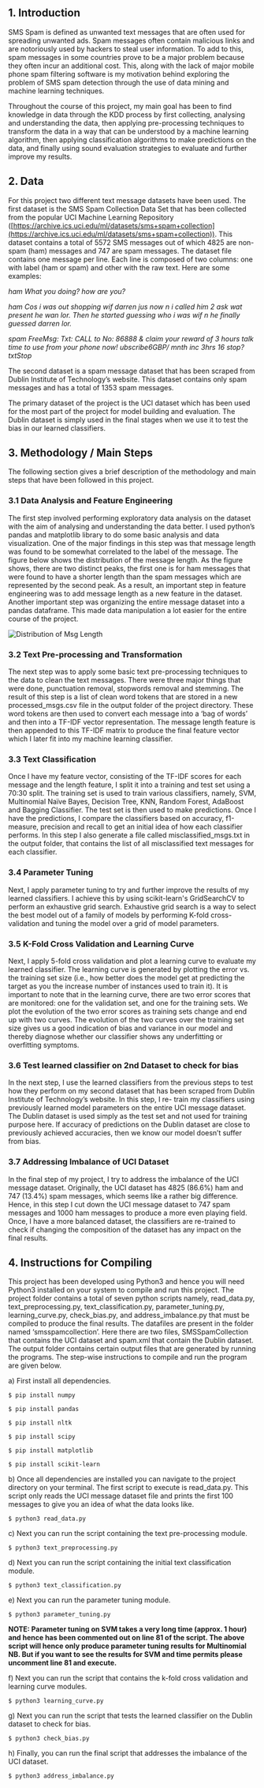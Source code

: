## 1. Introduction

SMS Spam is defined as unwanted text messages that are often used for spreading unwanted ads.
Spam messages often contain malicious links and are notoriously used by hackers to steal user
information. To add to this, spam messages in some countries prove to be a major problem because
they often incur an additional cost. This, along with the lack of major mobile phone spam filtering
software is my motivation behind exploring the problem of SMS spam detection through the use of
data mining and machine learning techniques.

Throughout the course of this project, my main goal has been to find knowledge in data through the
KDD process by first collecting, analysing and understanding the data, then applying pre-processing
techniques to transform the data in a way that can be understood by a machine learning algorithm,
then applying classification algorithms to make predictions on the data, and finally using sound
evaluation strategies to evaluate and further improve my results.

## 2. Data

For this project two different text message datasets have been used. The first dataset is the SMS Spam
Collection Data Set that has been collected from the popular UCI Machine Learning Repository
([https://archive.ics.uci.edu/ml/datasets/sms+spam+collection](https://archive.ics.uci.edu/ml/datasets/sms+spam+collection)). This dataset contains a total of 5572
SMS messages out of which 4825 are non-spam (ham) messages and 747 are spam messages. The
dataset file contains one message per line. Each line is composed of two columns: one with label (ham
or spam) and other with the raw text. Here are some examples:

_ham What you doing? how are you?_

_ham Cos i was out shopping wif darren jus now n i called him 2 ask wat present he wan lor. Then he
started guessing who i was wif n he finally guessed darren lor._

_spam FreeMsg: Txt: CALL to No: 86888 & claim your reward of 3 hours talk time to use from your
phone now! ubscribe6GBP/ mnth inc 3hrs 16 stop?txtStop_

The second dataset is a spam message dataset that has been scraped from Dublin Institute of
Technology’s website. This dataset contains only spam messages and has a total of 1353 spam
messages.

The primary dataset of the project is the UCI dataset which has been used for the most part of the
project for model building and evaluation. The Dublin dataset is simply used in the final stages when
we use it to test the bias in our learned classifiers.

## 3. Methodology / Main Steps

The following section gives a brief description of the methodology and main steps that have been
followed in this project.

### 3.1 Data Analysis and Feature Engineering

The first step involved performing exploratory data analysis on the dataset with the aim of analysing
and understanding the data better. I used python’s pandas and matplotlib library to do some basic
analysis and data visualization. One of the major findings in this step was that message length was
found to be somewhat correlated to the label of the message. The figure below shows the distribution
of the message length. As the figure shows, there are two distinct peaks, the first one is for ham 
messages that were found to have a shorter length than the spam messages which are represented by
the second peak. As a result, an important step in feature engineering was to add message length as a
new feature in the dataset. Another important step was organizing the entire message dataset into a
pandas dataframe. This made data manipulation a lot easier for the entire course of the project.

![Distribution of Msg Length](https://github.com/rohan8594/SMS-Spam-Detection/blob/master/output/Histogram1.png)

### 3.2 Text Pre-processing and Transformation

The next step was to apply some basic text pre-processing techniques to the data to clean the text
messages. There were three major things that were done, punctuation removal, stopwords removal
and stemming. The result of this step is a list of clean word tokens that are stored in a new
processed_msgs.csv file in the output folder of the project directory. These word tokens are then used
to convert each message into a ‘bag of words’ and then into a TF-IDF vector representation. The
message length feature is then appended to this TF-IDF matrix to produce the final feature vector
which I later fit into my machine learning classifier.

### 3.3 Text Classification

Once I have my feature vector, consisting of the TF-IDF scores for each message and the length
feature, I split it into a training and test set using a 70:30 split. The training set is used to train various
classifiers, namely, SVM, Multinomial Naïve Bayes, Decision Tree, KNN, Random Forest, AdaBoost
and Bagging Classifier. The test set is then used to make predictions. Once I have the predictions, I
compare the classifiers based on accuracy, f1-measure, precision and recall to get an initial idea of
how each classifier performs. In this step I also generate a file called misclassified_msgs.txt in the
output folder, that contains the list of all misclassified text messages for each classifier.

### 3.4 Parameter Tuning

Next, I apply parameter tuning to try and further improve the results of my learned classifiers. I
achieve this by using scikit-learn's GridSearchCV to perform an exhaustive grid search. Exhaustive
grid search is a way to select the best model out of a family of models by performing K-fold cross-
validation and tuning the model over a grid of model parameters.


### 3.5 K-Fold Cross Validation and Learning Curve

Next, I apply 5-fold cross validation and plot a learning curve to evaluate my learned classifier. The
learning curve is generated by plotting the error vs. the training set size (i.e., how better does the
model get at predicting the target as you the increase number of instances used to train it). It is
important to note that in the learning curve, there are two error scores that are monitored: one for the
validation set, and one for the training sets. We plot the evolution of the two error scores as training
sets change and end up with two curves. The evolution of the two curves over the training set size
gives us a good indication of bias and variance in our model and thereby diagnose whether our
classifier shows any underfitting or overfitting symptoms.

### 3.6 Test learned classifier on 2nd Dataset to check for bias

In the next step, I use the learned classifiers from the previous steps to test how they perform on my
second dataset that has been scraped from Dublin Institute of Technology’s website. In this step, I re-
train my classifiers using previously learned model parameters on the entire UCI message dataset. The
Dublin dataset is used simply as the test set and not used for training purpose here. If accuracy of
predictions on the Dublin dataset are close to previously achieved accuracies, then we know our
model doesn’t suffer from bias.

### 3.7 Addressing Imbalance of UCI Dataset

In the final step of my project, I try to address the imbalance of the UCI message dataset. Originally,
the UCI dataset has 4825 (86.6%) ham and 747 (13.4%) spam messages, which seems like a rather
big difference. Hence, in this step I cut down the UCI message dataset to 747 spam messages and
1000 ham messages to produce a more even playing field. Once, I have a more balanced dataset, the
classifiers are re-trained to check if changing the composition of the dataset has any impact on the
final results.

## 4. Instructions for Compiling

This project has been developed using Python3 and hence you will need Python3 installed on your
system to compile and run this project. The project folder contains a total of seven python scripts
namely, read_data.py, text_preprocessing.py, text_classification.py, parameter_tuning.py,
learning_curve.py, check_bias.py, and address_imbalance.py that must be compiled to produce the
final results. The datafiles are present in the folder named ‘smsspamcollection’. Here there are two
files, SMSSpamCollection that contains the UCI dataset and spam.xml that contain the Dublin
dataset. The output folder contains certain output files that are generated by running the programs.
The step-wise instructions to compile and run the program are given below.

a) First install all dependencies.

```
$ pip install numpy

$ pip install pandas

$ pip install nltk

$ pip install scipy

$ pip install matplotlib

$ pip install scikit-learn
```

b) Once all dependencies are installed you can navigate to the project directory on your terminal. The
first script to execute is read_data.py. This script only reads the UCI message dataset file and prints
the first 100 messages to give you an idea of what the data looks like.

```
$ python3 read_data.py
```

c) Next you can run the script containing the text pre-processing module.

```
$ python3 text_preprocessing.py
```

d) Next you can run the script containing the initial text classification module.

```
$ python3 text_classification.py
```

e) Next you can run the parameter tuning module.

```
$ python3 parameter_tuning.py
```
**NOTE: Parameter tuning on SVM takes a very long time (approx. 1 hour) and hence has been commented out on line 81 of the script. The above script will hence only produce parameter tuning results for Multinomial NB. But if you want to see the results for SVM and time
permits please uncomment line 81 and execute.**

f) Next you can run the script that contains the k-fold cross validation and learning curve modules.

```
$ python3 learning_curve.py
```

g) Next you can run the script that tests the learned classifier on the Dublin dataset to check for bias.

```
$ python3 check_bias.py
```

h) Finally, you can run the final script that addresses the imbalance of the UCI dataset.

```
$ python3 address_imbalance.py
```
